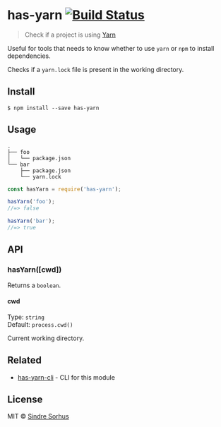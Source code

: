 # has-yarn [![Build Status](https://travis-ci.org/sindresorhus/has-yarn.svg?branch=master)](https://travis-ci.org/sindresorhus/has-yarn)

> Check if a project is using [Yarn](https://yarnpkg.com)

Useful for tools that needs to know whether to use `yarn` or `npm` to install dependencies.

Checks if a `yarn.lock` file is present in the working directory.


## Install

```
$ npm install --save has-yarn
```


## Usage

```
.
├── foo
│   └── package.json
└── bar
    ├── package.json
    └── yarn.lock
```

```js
const hasYarn = require('has-yarn');

hasYarn('foo');
//=> false

hasYarn('bar');
//=> true
```


## API

### hasYarn([cwd])

Returns a `boolean`.

#### cwd

Type: `string`<br>
Default: `process.cwd()`

Current working directory.


## Related

- [has-yarn-cli](https://github.com/sindresorhus/has-yarn-cli) - CLI for this module


## License

MIT © [Sindre Sorhus](https://sindresorhus.com)
